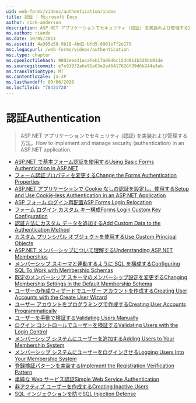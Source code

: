 ```yaml
---
uid: web-forms/videos/authentication/index
title: 認証 | Microsoft Docs
author: rick-anderson
description: ASP.NET アプリケーションでセキュリティ (認証) を実装および管理する方法。
ms.author: riande
ms.date: 10/05/2011
ms.assetid: 4a365e58-9b18-4bd2-bfd5-6981e7f2e179
msc.legacyurl: /web-forms/videos/authentication
msc.type: chapter
ms.openlocfilehash: 9802eee31ecafeb17a09d6c154d811b3d0bb01de
ms.sourcegitcommit: e7e91932a6e91a63e2e46417626f39d6b244a3ab
ms.translationtype: MT
ms.contentlocale: ja-JP
ms.lasthandoff: 03/06/2020
ms.locfileid: "78421720"
---
```

# <a name="authentication"></a><span data-ttu-id="3360a-103">認証</span><span class="sxs-lookup"><span data-stu-id="3360a-103">Authentication</span></span>

> <span data-ttu-id="3360a-104">ASP.NET アプリケーションでセキュリティ (認証) を実装および管理する方法。</span><span class="sxs-lookup"><span data-stu-id="3360a-104">How to implement and manage security (authentication) in an ASP.NET application.</span></span>

- [<span data-ttu-id="3360a-105">ASP.NET で基本フォーム認証を使用する</span><span class="sxs-lookup"><span data-stu-id="3360a-105">Using Basic Forms Authentication in ASP.NET</span></span>](using-basic-forms-authentication-in-aspnet.md)
- [<span data-ttu-id="3360a-106">フォーム認証プロパティを変更する</span><span class="sxs-lookup"><span data-stu-id="3360a-106">Change the Forms Authentication Properties</span></span>](how-to-change-the-forms-authentication-properties.md)
- [<span data-ttu-id="3360a-107">ASP.NET アプリケーションで Cookie なしの認証を設定し、使用する</span><span class="sxs-lookup"><span data-stu-id="3360a-107">Setup and Use Cookie-less Authentication in an ASP.NET Application</span></span>](how-to-setup-and-use-cookie-less-authentication-in-an-aspnet-application.md)
- [<span data-ttu-id="3360a-108">ASP フォーム ログイン再配置</span><span class="sxs-lookup"><span data-stu-id="3360a-108">ASP Forms Login Relocation</span></span>](asp-forms-login-relocation.md)
- [<span data-ttu-id="3360a-109">フォーム ログイン カスタム キー構成</span><span class="sxs-lookup"><span data-stu-id="3360a-109">Forms Login Custom Key Configuration</span></span>](forms-login-custom-key-configuration.md)
- [<span data-ttu-id="3360a-110">認証方法にカスタム データを追加する</span><span class="sxs-lookup"><span data-stu-id="3360a-110">Add Custom Data to the Authentication Method</span></span>](add-custom-data-to-the-authentication-method.md)
- [<span data-ttu-id="3360a-111">カスタム プリンシパル オブジェクトを使用する</span><span class="sxs-lookup"><span data-stu-id="3360a-111">Use Custom Principal Objects</span></span>](use-custom-principal-objects.md)
- [<span data-ttu-id="3360a-112">ASP.NET メンバーシップについて理解する</span><span class="sxs-lookup"><span data-stu-id="3360a-112">Understanding ASP.NET Memberships</span></span>](understanding-aspnet-memberships.md)
- [<span data-ttu-id="3360a-113">メンバーシップ スキーマと連動するように SQL を構成する</span><span class="sxs-lookup"><span data-stu-id="3360a-113">Configuring SQL To Work with Membership Schemas</span></span>](configuring-sql-to-work-with-membership-schemas.md)
- [<span data-ttu-id="3360a-114">既定のメンバーシップ スキーマのメンバーシップ設定を変更する</span><span class="sxs-lookup"><span data-stu-id="3360a-114">Changing Membership Settings in the Default Membership Schema</span></span>](changing-membership-settings-in-the-default-membership-schema.md)
- [<span data-ttu-id="3360a-115">ユーザーの作成ウィザードでユーザー アカウントを作成する</span><span class="sxs-lookup"><span data-stu-id="3360a-115">Creating User Accounts with the Create User Wizard</span></span>](creating-user-accounts-with-the-create-user-wizard.md)
- [<span data-ttu-id="3360a-116">ユーザー アカウントをプログラミングで作成する</span><span class="sxs-lookup"><span data-stu-id="3360a-116">Creating User Accounts Programmatically</span></span>](creating-user-accounts-programmatically.md)
- [<span data-ttu-id="3360a-117">ユーザーを手動で検証する</span><span class="sxs-lookup"><span data-stu-id="3360a-117">Validating Users Manually</span></span>](validating-users-manually.md)
- [<span data-ttu-id="3360a-118">ログイン コントロールでユーザーを検証する</span><span class="sxs-lookup"><span data-stu-id="3360a-118">Validating Users with the Login Control</span></span>](validating-users-with-the-login-control.md)
- [<span data-ttu-id="3360a-119">メンバーシップ システムにユーザーを追加する</span><span class="sxs-lookup"><span data-stu-id="3360a-119">Adding Users to Your Membership System</span></span>](adding-users-to-your-membership-system.md)
- [<span data-ttu-id="3360a-120">メンバーシップ システムにユーザーをログインさせる</span><span class="sxs-lookup"><span data-stu-id="3360a-120">Logging Users Into Your Membership System</span></span>](logging-users-into-your-membership-system.md)
- [<span data-ttu-id="3360a-121">登録検証パターンを実装する</span><span class="sxs-lookup"><span data-stu-id="3360a-121">Implement the Registration Verification Pattern</span></span>](implement-the-registration-verification-pattern.md)
- [<span data-ttu-id="3360a-122">単純な Web サービス認証</span><span class="sxs-lookup"><span data-stu-id="3360a-122">Simple Web Service Authentication</span></span>](simple-web-service-authentication.md)
- [<span data-ttu-id="3360a-123">非アクティブ ユーザーを作成する</span><span class="sxs-lookup"><span data-stu-id="3360a-123">Creating Inactive Users</span></span>](creating-inactive-users.md)
- [<span data-ttu-id="3360a-124">SQL インジェクションを防ぐ</span><span class="sxs-lookup"><span data-stu-id="3360a-124">SQL Injection Defense</span></span>](sql-injection-defense.md)
